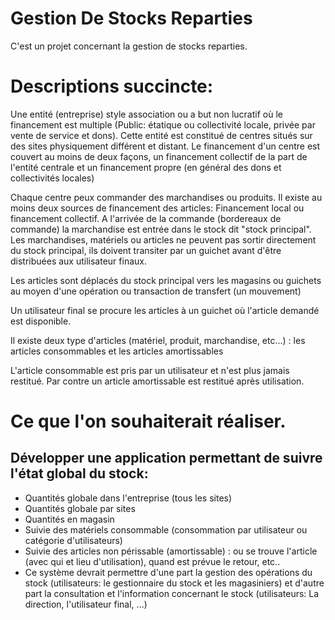 Gestion De Stocks Reparties
===
C'est un projet concernant la gestion de stocks reparties. 

Descriptions succincte:
====

Une entité (entreprise) style association ou a but non lucratif où le financement est multiple (Public: étatique ou collectivité locale, privée par vente de service et dons). Cette entité est constitué de centres situés sur des sites physiquement différent et distant. Le financement d'un centre est couvert au moins de deux façons, un financement collectif de la part de l'entité centrale et un financement propre (en général des dons et collectivités locales)

Chaque centre peux commander des marchandises ou produits. Il existe au moins deux sources de financement des articles: Financement local ou financement collectif. A l'arrivée de la commande (bordereaux de commande) la marchandise est entrée dans le stock dit "stock principal". Les marchandises, matériels ou articles ne peuvent pas sortir directement du stock principal, ils doivent transiter par un guichet avant d'être distribuées aux utilisateur finaux.

Les articles sont déplacés du stock principal vers les magasins ou guichets au moyen d'une opération ou transaction de transfert (un mouvement)

Un utilisateur final se procure les articles à un guichet où l'article demandé est disponible.

Il existe deux type d'articles (matériel, produit, marchandise, etc...) :  les articles consommables et les articles amortissables

L'article consommable est pris par un utilisateur et n'est plus jamais restitué. Par contre un article amortissable est restitué après utilisation.

Ce que l'on souhaiterait réaliser.
===

Développer une application permettant de suivre l'état global du stock: 
---

* Quantités globale dans l'entreprise (tous les sites)
* Quantités globale par sites
* Quantités en magasin
* Suivie des matériels consommable (consommation par utilisateur ou catégorie d'utilisateurs)
* Suivie des articles non périssable (amortissable) : ou se trouve l'article (avec qui et lieu d'utilisation), quand est prévue le retour, etc..
* Ce système devrait permettre d'une part la gestion des opérations du stock (utilisateurs: le gestionnaire du stock et les magasiniers) et d'autre part la consultation et l'information concernant le stock (utilisateurs: La direction, l'utilisateur final, ...)
